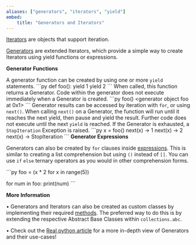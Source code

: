 ```yaml
---
aliases: ["generators", "iterators", "yield"]
embed:
    title: "Generators and Iterators"
---
```


[Iterators](https://docs.python.org/3/glossary.html#term-iterator) are objects that support iteration.

[Generators](https://docs.python.org/3/glossary.html#term-generator) are extended Iterators, which provide a simple way to create Iterators using yield functions or expressions.

**Generator Functions**

A generator function can be created by using one or more `yield` statements.
\```py
def foo():
    yield 1
    yield 2
\```
When called, this function returns a Generator. Code within the generator does not execute immediately when a Generator is created.
\```py
foo()
<generator object foo at 0x1>
\```
Generator results can be accessed by iteration with `for`, or using `next()`. When calling `next()` on a Generator, the function will run until it reaches the next yield, then pause and yield the result. Further code does not execute until the next `yield` is reached. If the Generator is exhausted, a `StopIteration` Exception is raised.
\```py
x = foo()
next(x) -> 1
next(x) -> 2
next(x) -> StopIteration
\```
**Generator Expressions**

Generators can also be created by `for` clauses inside [expressions](https://docs.python.org/3/glossary.html#term-generator-expression). This is similar to creating a list comprehension but using `()` instead of `[]`. You can use `if` `else` ternary operators as you would in other comprehension forms.

\```py
foo = (x * 2 for x in range(5))

for num in foo:
    print(num)
\```

**More Information**

• Generators and Iterators can also be created as custom classes by implementing their required [methods](https://docs.python.org/3/library/collections.abc.html#collections-abstract-base-classes-1). The preferred way to do this is by extending the respective Abstract Base Classes within `collections.abc`.

• Check out the [Real python article](https://realpython.com/introduction-to-python-generators/) for a more in-depth view of Generators and their use-cases!

